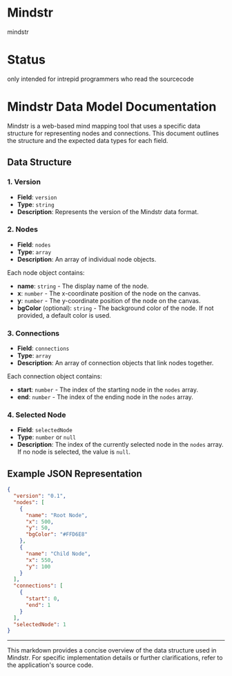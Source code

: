 # Mindstr
mindstr

# Status

only intended for intrepid programmers who read the sourcecode

# Mindstr Data Model Documentation

Mindstr is a web-based mind mapping tool that uses a specific data structure for representing nodes and connections. This document outlines the structure and the expected data types for each field.

## Data Structure

### 1. Version

- **Field**: `version`
- **Type**: `string`
- **Description**: Represents the version of the Mindstr data format.

### 2. Nodes

- **Field**: `nodes`
- **Type**: `array`
- **Description**: An array of individual node objects.

Each node object contains:
- **name**: `string` - The display name of the node.
- **x**: `number` - The x-coordinate position of the node on the canvas.
- **y**: `number` - The y-coordinate position of the node on the canvas.
- **bgColor** (optional): `string` - The background color of the node. If not provided, a default color is used.

### 3. Connections

- **Field**: `connections`
- **Type**: `array`
- **Description**: An array of connection objects that link nodes together.

Each connection object contains:
- **start**: `number` - The index of the starting node in the `nodes` array.
- **end**: `number` - The index of the ending node in the `nodes` array.

### 4. Selected Node

- **Field**: `selectedNode`
- **Type**: `number` or `null`
- **Description**: The index of the currently selected node in the `nodes` array. If no node is selected, the value is `null`.

## Example JSON Representation

```json
{
  "version": "0.1",
  "nodes": [
    {
      "name": "Root Node",
      "x": 500,
      "y": 50,
      "bgColor": "#FFD6E8"
    },
    {
      "name": "Child Node",
      "x": 550,
      "y": 100
    }
  ],
  "connections": [
    {
      "start": 0,
      "end": 1
    }
  ],
  "selectedNode": 1
}
```

---

This markdown provides a concise overview of the data structure used in Mindstr. For specific implementation details or further clarifications, refer to the application's source code.